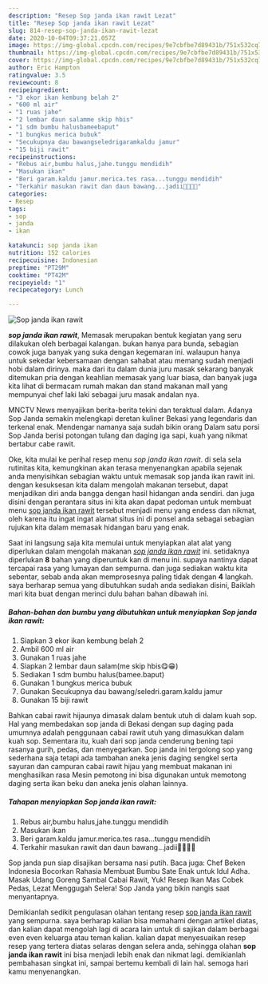 ```yaml
---
description: "Resep Sop janda ikan rawit Lezat"
title: "Resep Sop janda ikan rawit Lezat"
slug: 814-resep-sop-janda-ikan-rawit-lezat
date: 2020-10-04T09:37:21.057Z
image: https://img-global.cpcdn.com/recipes/9e7cbfbe7d89431b/751x532cq70/sop-janda-ikan-rawit-foto-resep-utama.jpg
thumbnail: https://img-global.cpcdn.com/recipes/9e7cbfbe7d89431b/751x532cq70/sop-janda-ikan-rawit-foto-resep-utama.jpg
cover: https://img-global.cpcdn.com/recipes/9e7cbfbe7d89431b/751x532cq70/sop-janda-ikan-rawit-foto-resep-utama.jpg
author: Eric Hampton
ratingvalue: 3.5
reviewcount: 8
recipeingredient:
- "3 ekor ikan kembung belah 2"
- "600 ml air"
- "1 ruas jahe"
- "2 lembar daun salamme skip hbis"
- "1 sdm bumbu halusbameebaput"
- "1 bungkus merica bubuk"
- "Secukupnya dau bawangseledrigaramkaldu jamur"
- "15 biji rawit"
recipeinstructions:
- "Rebus air,bumbu halus,jahe.tunggu mendidih"
- "Masukan ikan"
- "Beri garam.kaldu jamur.merica.tes rasa...tunggu mendidih"
- "Terkahir masukan rawit dan daun bawang...jadii🤤🤤🤤🤤"
categories:
- Resep
tags:
- sop
- janda
- ikan

katakunci: sop janda ikan 
nutrition: 152 calories
recipecuisine: Indonesian
preptime: "PT29M"
cooktime: "PT42M"
recipeyield: "1"
recipecategory: Lunch

---
```



![Sop janda ikan rawit](https://img-global.cpcdn.com/recipes/9e7cbfbe7d89431b/751x532cq70/sop-janda-ikan-rawit-foto-resep-utama.jpg)

<b><i>sop janda ikan rawit</i></b>, Memasak merupakan bentuk kegiatan yang seru dilakukan oleh berbagai kalangan. bukan hanya para bunda, sebagian cowok juga banyak yang suka dengan kegemaran ini. walaupun hanya untuk sekedar kebersamaan dengan sahabat atau memang sudah menjadi hobi dalam dirinya. maka dari itu dalam dunia juru masak sekarang banyak ditemukan pria dengan keahlian memasak yang luar biasa, dan banyak juga kita lihat di bermacam rumah makan dan stand makanan mall yang mempunyai chef laki laki sebagai juru masak andalan nya.

MNCTV News menyajikan berita-berita tekini dan teraktual dalam. Adanya Sop Janda semakin melengkapi deretan kuliner Bekasi yang legendaris dan terkenal enak. Mendengar namanya saja sudah bikin orang Dalam satu porsi Sop Janda berisi potongan tulang dan daging iga sapi, kuah yang nikmat bertabur cabe rawit.

Oke, kita mulai ke perihal resep menu <i>sop janda ikan rawit</i>. di sela sela rutinitas kita, kemungkinan akan terasa menyenangkan apabila sejenak anda menyisihkan sebagian waktu untuk memasak sop janda ikan rawit ini. dengan kesuksesan kita dalam mengolah makanan tersebut, dapat menjadikan diri anda bangga dengan hasil hidangan anda sendiri. dan juga disini dengan perantara situs ini kita akan dapat pedoman untuk membuat menu <u>sop janda ikan rawit</u> tersebut menjadi menu yang endess dan nikmat, oleh karena itu ingat ingat alamat situs ini di ponsel anda sebagai sebagian rujukan kita dalam memasak hidangan baru yang enak.


Saat ini langsung saja kita memulai untuk menyiapkan alat alat yang diperlukan dalam mengolah makanan <u><i>sop janda ikan rawit</i></u> ini. setidaknya diperlukan <b>8</b> bahan yang diperuntuk kan di menu ini. supaya nantinya dapat tercapai rasa yang lumayan dan sempurna. dan juga sediakan waktu kita sebentar, sebab anda akan memprosesnya paling tidak dengan <b>4</b> langkah. saya berharap semua yang dibutuhkan sudah anda sediakan disini, Baiklah mari kita buat dengan merinci dulu bahan bahan dibawah ini.

<!--inarticleads1-->

##### Bahan-bahan dan bumbu yang dibutuhkan untuk menyiapkan Sop janda ikan rawit:

1. Siapkan 3 ekor ikan kembung belah 2
1. Ambil 600 ml air
1. Gunakan 1 ruas jahe
1. Siapkan 2 lembar daun salam(me skip hbis😋😁)
1. Sediakan 1 sdm bumbu halus(bamee.baput)
1. Gunakan 1 bungkus merica bubuk
1. Gunakan Secukupnya dau bawang/seledri.garam.kaldu jamur
1. Gunakan 15 biji rawit


Bahkan cabai rawit hijaunya dimasak dalam bentuk utuh di dalam kuah sop. Hal yang membedakan sop janda di Bekasi dengan sup daging pada umumnya adalah penggunaan cabai rawit utuh yang dimasukkan dalam kuah sop. Sementara itu, kuah dari sop janda cenderung bening tapi rasanya gurih, pedas, dan menyegarkan. Sop janda ini tergolong sop yang sederhana saja tetapi ada tambahan aneka jenis daging sengkel serta sayuran dan campuran cabai rawit hijau yang membuat makanan ini menghasilkan rasa Mesin pemotong ini bisa digunakan untuk memotong daging serta ikan beku dan aneka jenis olahan lainnya. 

<!--inarticleads2-->

##### Tahapan menyiapkan Sop janda ikan rawit:

1. Rebus air,bumbu halus,jahe.tunggu mendidih
1. Masukan ikan
1. Beri garam.kaldu jamur.merica.tes rasa...tunggu mendidih
1. Terkahir masukan rawit dan daun bawang...jadii🤤🤤🤤🤤


Sop janda pun siap disajikan bersama nasi putih. Baca juga: Chef Beken Indonesia Bocorkan Rahasia Membuat Bumbu Sate Enak untuk Idul Adha. Masak Udang Goreng Sambal Cabai Rawit, Yuk! Resep Ikan Mas Cobek Pedas, Lezat Menggugah Selera! Sop Janda yang bikin nangis saat menyantapnya. 

Demikianlah sedikit pengulasan olahan tentang resep <u>sop janda ikan rawit</u> yang sempurna. saya berharap kalian bisa memahami dengan artikel diatas, dan kalian dapat mengolah lagi di acara lain untuk di sajikan dalam berbagai even even keluarga atau teman kalian. kalian dapat menyesuaikan resep resep yang tertera diatas selaras dengan selera anda, sehingga olahan <b>sop janda ikan rawit</b> ini bisa menjadi lebih enak dan nikmat lagi. demikianlah pembahasan singkat ini, sampai bertemu kembali di lain hal. semoga hari kamu menyenangkan.
